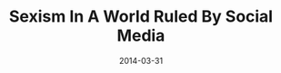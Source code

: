 ---
layout: blog-post
title:  "Sexism In A World Ruled By Social Media"
date:   2014-03-31
external_url: http://menstruationresearch.org/2014/03/31/sexism-in-a-world-ruled-by-social-media/
external_site: Re:Cycling
---